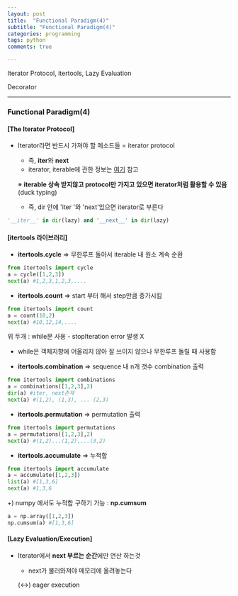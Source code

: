 ```yaml
---
layout: post
title:  "Functional Paradigm(4)"
subtitle: "Functional Paradigm(4)"
categories: programming
tags: python
comments: true

---
```


Iterator Protocol, itertools, Lazy Evaluation

Decorator

---

### Functional Paradigm(4)

#### [The Iterator Protocol]

- Iterator라면 반드시 가져야 할 메소드들  = iterator protocol

  - 즉, **iter**와 **next**
  - iterator, iterable에 관한 정보는 [여기](https://popo97kr.github.io/programming/2020/07/07/python-iterator/) 참고

  ※ **iterable 상속 받지않고 protocol만 가지고 있으면 iterator처럼 활용할 수 있음** (duck typing)

  - 즉, dir 안에 'iter '와 'next'있으면 iterator로 부른다

~~~python
'__iter__' in dir(lazy) and '__next__' in dir(lazy)
~~~



#### [itertools 라이브러리]

- **itertools.cycle** => 무한루프 돌아서 iterable 내 원소 계속 순환

~~~python
from itertools import cycle
a = cycle([1,2,3])
next(a) #1,2,3,1,2,3,....
~~~



- **itertools.count** => start 부터 해서 step만큼 증가시킴

~~~python
from itertools import count
a = count(10,2)
next(a) #10,12,14,....
~~~



위 두개 : while문 사용 - stopIteration error 발생 X

-  while은 객체지향에 어울리지 않아 잘 쓰이지 않으나 무한루프 돌릴 때 사용함



- **itertools.combination** => sequence 내 n개 갯수 combination 출력

~~~python
from itertools import combinations
a = combinations([1,2,3],2)
dir(a) #iter, next존재
next(a) #(1,2), (1,3), ... (2,3)
~~~



- **itertools.permutation** => permutation 출력

~~~python
from itertools import permutations
a = permutations([1,2,3],2)
next(a) #(1,2)...(1,2),...(3,2)
~~~



- **itertools.accumulate** => 누적합

~~~python
from itertools import accumulate
a = accumulate([1,2,3])
list(a) #[1,3,6]
next(a) #1,3,6
~~~

+) numpy 에서도 누적합 구하기 가능 : **np.cumsum**

~~~python
a = np.array([1,2,3])
np.cumsum(a) #[1,3,6]
~~~



#### [Lazy Evaluation/Execution]

- Iterator에서 **next 부르는 순간**에만 연산 하는것

  - next가 불러와져야 메모리에 올려놓는다

  (<->) eager execution